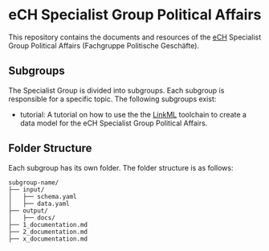 # eCH Specialist Group Political Affairs

This repository contains the documents and resources of the [eCH](https://ech.ch/de) Specialist Group Political Affairs (Fachgruppe Politische Geschäfte).

## Subgroups

The Specialist Group is divided into subgroups. Each subgroup is responsible for a specific topic. The following subgroups exist:

- tutorial: A tutorial on how to use the the [LinkML](https://linkml.io/linkml/index.html) toolchain to create a data model for the eCH Specialist Group Political Affairs.

## Folder Structure

Each subgroup has its own folder. The folder structure is as follows:

```
subgroup-name/
├── input/
│   ├── schema.yaml
│   ├── data.yaml
├── output/
│   ├── docs/
├── 1_documentation.md
├── 2_documentation.md
├── x_documentation.md
```
